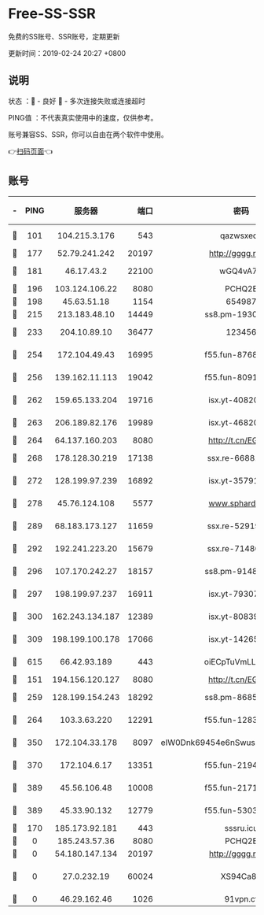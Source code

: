 # Free-SS-SSR

免费的SS账号、SSR账号，定期更新

更新时间：2019-02-24 20:27 +0800

## 说明

状态     ：🙂 - 良好 🙁 - 多次连接失败或连接超时

PING值   ：不代表真实使用中的速度，仅供参考。

账号兼容SS、SSR，你可以自由在两个软件中使用。

👉[扫码页面](https://liesauer.github.io/free-ss-ssr.github.io/)👈

## 账号

|-|PING|服务器|端口|密码|加密方式|区域|
|:----:|:----:|:-----:|-----:|:----:|:----:|:----:|
|🙂|101|104.215.3.176|543|qazwsxedc|aes-256-gcm|JP|
|🙂|177|52.79.241.242|20197|http://gggg.rocks|chacha20|KR|
|🙂|181|46.17.43.2|22100|wGQ4vA7D|aes-256-gcm|RU|
|🙂|196|103.124.106.22|8080|PCHQ2E|rc4-md5|US|
|🙂|198|45.63.51.18|1154|654987|chacha20|US|
|🙂|215|213.183.48.10|14449|ss8.pm-19302630|rc4-md5|RU|
|🙂|233|204.10.89.10|36477|123456|aes-256-cfb|US|
|🙂|254|172.104.49.43|16995|f55.fun-87684540|aes-256-cfb|SG|
|🙂|256|139.162.11.113|19042|f55.fun-80913463|aes-256-cfb|SG|
|🙂|262|159.65.133.204|19716|isx.yt-40820424|aes-256-cfb|SG|
|🙂|263|206.189.82.176|19989|isx.yt-46820019|aes-256-cfb|SG|
|🙂|264|64.137.160.203|8080|http://t.cn/EGJIyrl|rc4-md5|CA|
|🙂|268|178.128.30.219|17138|ssx.re-66881258|aes-256-cfb|SG|
|🙂|272|128.199.97.239|16892|isx.yt-35791266|aes-256-cfb|SG|
|🙂|278|45.76.124.108|5577|www.sphard.com|aes-256-cfb|AU|
|🙂|289|68.183.173.127|11659|ssx.re-52919740|aes-256-cfb|US|
|🙂|292|192.241.223.20|15679|ssx.re-71480022|aes-256-cfb|US|
|🙂|296|107.170.242.27|18157|ss8.pm-91485344|aes-256-cfb|US|
|🙂|297|198.199.97.237|16911|isx.yt-79307511|aes-256-cfb|US|
|🙂|300|162.243.134.187|12389|isx.yt-80839009|aes-256-cfb|US|
|🙂|309|198.199.100.178|17066|isx.yt-14265222|aes-256-cfb|US|
|🙂|615|66.42.93.189|443|oiECpTuVmLLxk4Ts|aes-256-cfb|US|
|🙂|151|194.156.120.127|8080|http://t.cn/EGJIyrl|rc4-md5|RU|
|🙂|259|128.199.154.243|18292|ss8.pm-86852078|aes-256-cfb|SG|
|🙂|264|103.3.63.220|12291|f55.fun-12834026|aes-256-cfb|SG|
|🙂|350|172.104.33.178|8097|eIW0Dnk69454e6nSwuspv9DmS201tQ0D|aes-256-cfb|SG|
|🙂|370|172.104.6.17|13351|f55.fun-21946143|aes-256-cfb|US|
|🙂|389|45.56.106.48|10008|f55.fun-21710471|aes-256-cfb|US|
|🙂|389|45.33.90.132|12779|f55.fun-53037025|aes-256-cfb|US|
|🙁|170|185.173.92.181|443|sssru.icu|rc4-md5|RU|
|🙁|0|185.243.57.36|8080|PCHQ2E|rc4-md5|US|
|🙁|0|54.180.147.134|20197|http://gggg.rocks|chacha20|KR|
|🙁|0|27.0.232.19|60024|XS94Ca8K|xchacha20-ietf-poly1305|HK|
|🙁|0|46.29.162.46|1026|91vpn.cf|rc4-md5|RU|
